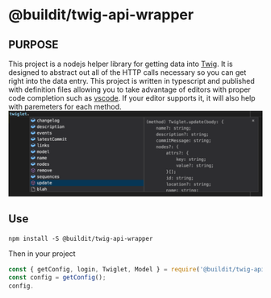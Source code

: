 # @buildit/twig-api-wrapper

## PURPOSE

This project is a nodejs helper library for getting data into [Twig](http://github.com/buildit/twig). It is designed to abstract out all of the HTTP calls necessary so you can get right into the data entry. This project is written in typescript and published with definition files allowing you to take advantage of editors with proper code completion such as [vscode](https://code.visualstudio.com/). If your editor supports it, it will also help with paremeters for each method.
![intellisense demo](images/intellisense.png)

## Use

```Shell
npm install -S @buildit/twig-api-wrapper
```

Then in your project

```JavaScript
const { getConfig, login, Twiglet, Model } = require('@buildit/twig-api-wrapper');
const config = getConfig();
config.
```

